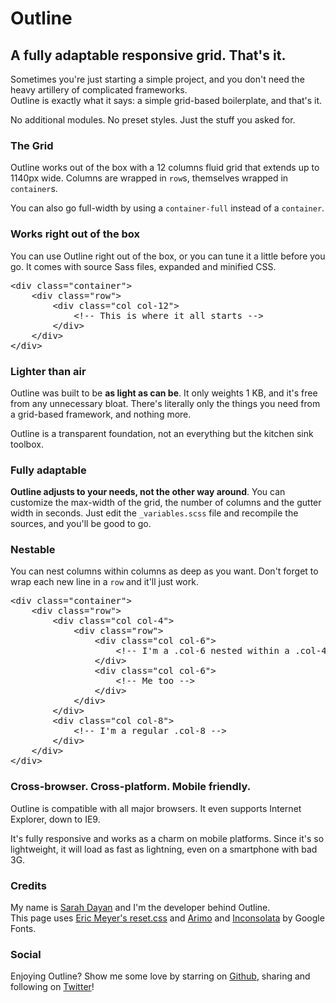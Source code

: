 # Outline

## A fully adaptable responsive grid. That's it.

Sometimes you're just starting a simple project, and you don't need the heavy artillery of complicated frameworks.  
Outline is exactly what it says: a simple grid-based boilerplate, and that's it.

No additional modules. No preset styles. Just the stuff you asked for.

### The Grid

Outline works out of the box with a 12 columns fluid grid that extends up to 1140px wide. Columns are wrapped in `row`s, themselves wrapped in `container`s.

You can also go full-width by using a `container-full` instead of a `container`.

### Works right out of the box

You can use Outline right out of the box, or you can tune it a little before you go. It comes with source Sass files, expanded and minified CSS.

<pre>
&lt;div class="container"&gt;
&nbsp;&nbsp;&nbsp; &lt;div class="row"&gt;
&nbsp;&nbsp;&nbsp;&nbsp;&nbsp;&nbsp;&nbsp; &lt;div class="col col-12"&gt;
&nbsp;&nbsp;&nbsp;&nbsp;&nbsp;&nbsp;&nbsp;&nbsp;&nbsp;&nbsp;&nbsp; &lt;!-- This is where it all starts --&gt;
&nbsp;&nbsp;&nbsp;&nbsp;&nbsp;&nbsp;&nbsp; &lt;/div&gt;
&nbsp;&nbsp;&nbsp; &lt;/div&gt;
&lt;/div&gt;</pre>

### Lighter than air

Outline was built to be **as light as can be**. It only weights 1 KB, and it's free from any unnecessary bloat. There's literally only the things you need from a grid-based framework, and nothing more.

Outline is a transparent foundation, not an everything but the kitchen sink toolbox.

### Fully adaptable

**Outline adjusts to your needs, not the other way around**. You can customize the max-width of the grid, the number of columns and the gutter width in seconds. Just edit the `_variables.scss` file and recompile the sources, and you'll be good to go.

### Nestable

You can nest columns within columns as deep as you want. Don't forget to wrap each new line in a `row` and it'll just work.

<pre>
&lt;div class="container"&gt;
&nbsp;&nbsp;&nbsp; &lt;div class="row"&gt;
&nbsp;&nbsp;&nbsp;&nbsp;&nbsp;&nbsp;&nbsp; &lt;div class="col col-4"&gt;
&nbsp;&nbsp;&nbsp;&nbsp;&nbsp;&nbsp;&nbsp;&nbsp;&nbsp;&nbsp;&nbsp; &lt;div class="row"&gt;
&nbsp;&nbsp;&nbsp;&nbsp;&nbsp;&nbsp;&nbsp;&nbsp;&nbsp;&nbsp;&nbsp;&nbsp;&nbsp;&nbsp;&nbsp; &lt;div class="col col-6"&gt;
&nbsp;&nbsp;&nbsp;&nbsp;&nbsp;&nbsp;&nbsp;&nbsp;&nbsp;&nbsp;&nbsp;&nbsp;&nbsp;&nbsp;&nbsp;&nbsp;&nbsp;&nbsp;&nbsp; &lt;!-- I'm a .col-6 nested within a .col-4 --&gt;
&nbsp;&nbsp;&nbsp;&nbsp;&nbsp;&nbsp;&nbsp;&nbsp;&nbsp;&nbsp;&nbsp;&nbsp;&nbsp;&nbsp;&nbsp; &lt;/div&gt;
&nbsp;&nbsp;&nbsp;&nbsp;&nbsp;&nbsp;&nbsp;&nbsp;&nbsp;&nbsp;&nbsp;&nbsp;&nbsp;&nbsp;&nbsp; &lt;div class="col col-6"&gt;
&nbsp;&nbsp;&nbsp;&nbsp;&nbsp;&nbsp;&nbsp;&nbsp;&nbsp;&nbsp;&nbsp;&nbsp;&nbsp;&nbsp;&nbsp;&nbsp;&nbsp;&nbsp;&nbsp; &lt;!-- Me too --&gt;
&nbsp;&nbsp;&nbsp;&nbsp;&nbsp;&nbsp;&nbsp;&nbsp;&nbsp;&nbsp;&nbsp;&nbsp;&nbsp;&nbsp;&nbsp; &lt;/div&gt;
&nbsp;&nbsp;&nbsp;&nbsp;&nbsp;&nbsp;&nbsp;&nbsp;&nbsp;&nbsp;&nbsp; &lt;/div&gt;
&nbsp;&nbsp;&nbsp;&nbsp;&nbsp;&nbsp;&nbsp; &lt;/div&gt;
&nbsp;&nbsp;&nbsp;&nbsp;&nbsp;&nbsp;&nbsp; &lt;div class="col col-8"&gt;
&nbsp;&nbsp;&nbsp;&nbsp;&nbsp;&nbsp;&nbsp;&nbsp;&nbsp;&nbsp;&nbsp; &lt;!-- I'm a regular .col-8 --&gt;
&nbsp;&nbsp;&nbsp;&nbsp;&nbsp;&nbsp;&nbsp; &lt;/div&gt;
&nbsp;&nbsp;&nbsp; &lt;/div&gt;
&lt;/div&gt;</pre>

### Cross-browser. Cross-platform. Mobile friendly.

Outline is compatible with all major browsers. It even supports Internet Explorer, down to IE9.

It's fully responsive and works as a charm on mobile platforms. Since it's so lightweight, it will load as fast as lightning, even on a smartphone with bad 3G.

### Credits

My name is [Sarah Dayan](http://resume.sarahdayan.com/) and I'm the developer behind Outline.  
This page uses [Eric Meyer's reset.css](http://meyerweb.com/eric/tools/css/reset/) and [Arimo](https://fonts.google.com/specimen/Arimo) and [Inconsolata](https://fonts.google.com/specimen/Inconsolata) by Google Fonts.


### Social

Enjoying Outline? Show me some love by starring on [Github](https://github.com/sarahdayan/outline), sharing and following on [Twitter](https://twitter.com/outlinecss)!

